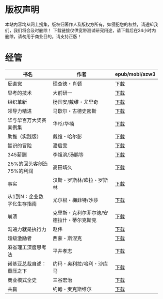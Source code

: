 # 版权声明

本站内容均从网上搜集，版权归著作人及版权方所有，如侵犯您的权益，请通知我们，我们将会及时删除！ 下载链接仅供宽带测试研究用途，请下载后在24小时内删除，请勿用于商业目的。请支持正版！

# 经管

| 书名 | 作者 | epub/mobi/azw3 |
| --- | --- | --- |
| 反直觉 | 理查德・肖顿 | [下载](https://url89.ctfile.com/f/31084289-1356991807-b3fa21?p=8866) |
| 思考的技术 | 大前研一 | [下载](https://url89.ctfile.com/f/31084289-1356985579-94c4f1?p=8866) |
| 组织革新 | 杨国安/戴维・尤里奇 | [下载](https://url89.ctfile.com/f/31084289-1357052449-dfd4f2?p=8866) |
| 领导力精进 | 马歇尔・古德史密斯 | [下载](https://url89.ctfile.com/f/31084289-1357051687-9902c1?p=8866) |
| 华与华百万大奖赛案例集 | 华杉/华楠 | [下载](https://url89.ctfile.com/f/31084289-1357048795-dfb0b3?p=8866) |
| 助推（实践版） | 戴维・哈尔彭 | [下载](https://url89.ctfile.com/f/31084289-1357043941-cd894d?p=8866) |
| 智识的冒险 | 潘启雯 | [下载](https://url89.ctfile.com/f/31084289-1357043764-78293a?p=8866) |
| 345薪酬 | 李祖滨/汤鹏等 | [下载](https://url89.ctfile.com/f/31084289-1357034002-cf5f79?p=8866) |
| 25%的回头客创造75%的利润 | 高田靖久 | [下载](https://url89.ctfile.com/f/31084289-1357033051-dfc26a?p=8866) |
| 事实 | 汉斯・罗斯林/欧拉・罗斯林 | [下载](https://url89.ctfile.com/f/31084289-1357030564-ad1a6d?p=8866) |
| 从1到N：企业数字化生存指南 | 尤尔根・梅菲特/沙莎 | [下载](https://url89.ctfile.com/f/31084289-1357030510-608e72?p=8866) |
| 崩溃 | 克里斯・克利尔菲尔德/安德拉什・蒂尔克斯克 | [下载](https://url89.ctfile.com/f/31084289-1357030447-711f24?p=8866) |
| 沟通力就是执行力 | 赵伟 | [下载](https://url89.ctfile.com/f/31084289-1357027924-49edb9?p=8866) |
| 超级激励者 | 西蒙・斯涅克 | [下载](https://url89.ctfile.com/f/31084289-1357023496-f9fdc6?p=8866) |
| 麻省理工深度思考法 | 平井孝志 | [下载](https://url89.ctfile.com/f/31084289-1357022962-4946d7?p=8866) |
| 诺基亚总裁自述：重压之下 | 约玛・奥利拉/哈利・沙库马 | [下载](https://url89.ctfile.com/f/31084289-1357017967-f37367?p=8866) |
| 商业模式全史 | 三谷宏治 | [下载](https://url89.ctfile.com/f/31084289-1357017052-d7e7bd?p=8866) |
| 共赢 | 约翰・麦克斯维尔 | [下载](https://url89.ctfile.com/f/31084289-1357016227-aa004f?p=8866) |

